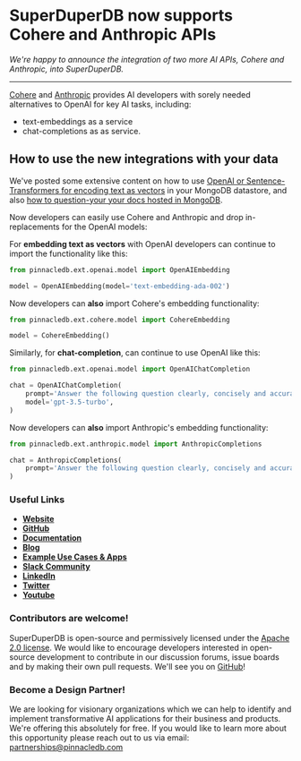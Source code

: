 # SuperDuperDB now supports Cohere and Anthropic APIs

*We're happy to announce the integration of two more AI APIs, Cohere and Anthropic, into SuperDuperDB.*

---

[Cohere](https://cohere.com/) and [Anthropic](https://www.anthropic.com/) provides AI developers with sorely needed alternatives to OpenAI for key AI tasks, 
including:

- text-embeddings as a service
- chat-completions as as service.

<!--truncate-->

## How to use the new integrations with your data

We've posted some extensive content on how to use [OpenAI or Sentence-Transformers for encoding text as vectors](https://docs.pinnacledb.com/docs/use_cases/items/compare_vector_search_solutions)
in your MongoDB datastore, and also [how to question-your your docs hosted in MongoDB](https://docs.pinnacledb.com/blog/building-a-documentation-chatbot-using-fastapi-react-mongodb-and-pinnacledb).

Now developers can easily use Cohere and Anthropic and drop in-replacements for the OpenAI models:

For **embedding text as vectors** with OpenAI developers can continue to import the functionality like this:

```python
from pinnacledb.ext.openai.model import OpenAIEmbedding

model = OpenAIEmbedding(model='text-embedding-ada-002')
```

Now developers can **also** import Cohere's embedding functionality:

```python
from pinnacledb.ext.cohere.model import CohereEmbedding

model = CohereEmbedding()
```

Similarly, for **chat-completion**, can continue to use OpenAI like this:

```python
from pinnacledb.ext.openai.model import OpenAIChatCompletion

chat = OpenAIChatCompletion(
    prompt='Answer the following question clearly, concisely and accurately',
    model='gpt-3.5-turbo',
)
```

Now developers can **also** import Anthropic's embedding functionality:

```python
from pinnacledb.ext.anthropic.model import AnthropicCompletions

chat = AnthropicCompletions(
    prompt='Answer the following question clearly, concisely and accurately',
)
```

### Useful Links

- **[Website](https://pinnacledb.com/)**
- **[GitHub](https://github.com/SuperDuperDB/pinnacledb)**
- **[Documentation](https://docs.pinnacledb.com/docs/category/get-started)**
- **[Blog](https://docs.pinnacledb.com/blog)**
- **[Example Use Cases & Apps](https://docs.pinnacledb.com/docs/category/use-cases)**
- **[Slack Community](https://join.slack.com/t/pinnacledb/shared_invite/zt-1zuojj0k0-RjAYBs1TDsvEa7yaFGa6QA)**
- **[LinkedIn](https://www.linkedin.com/company/pinnacledb/)**
- **[Twitter](https://twitter.com/pinnacledb)**
- **[Youtube](https://www.youtube.com/@pinnacledb)**

### Contributors are welcome!

SuperDuperDB is open-source and permissively licensed under the [Apache 2.0 license](https://github.com/SuperDuperDB/pinnacledb/blob/main/LICENSE). We would like to encourage developers interested in open-source development to contribute in our discussion forums, issue boards and by making their own pull requests. We'll see you on [GitHub](https://github.com/SuperDuperDB/pinnacledb)!

### Become a Design Partner!

We are looking for visionary organizations which we can help to identify and implement transformative AI applications for their business and products. We're offering this absolutely for free. If you would like to learn more about this opportunity please reach out to us via email: partnerships@pinnacledb.com